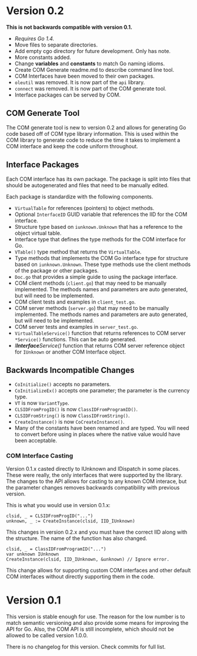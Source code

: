 # Version 0.2

**This is not backwards compatible with version 0.1.**

 * *Requires Go 1.4.*
 * Move files to separate directories.
 * Add empty cgo directory for future development. Only has note.
 * More constants added.
 * Change **variables** and **constants** to match Go naming idioms.
 * Create COM Generate readme.md to describe command line tool.
 * COM Interfaces have been moved to their own packages.
 * `oleutil` was removed. It is now part of the `api` library.
 * `connect` was removed. It is now part of the COM generate tool.
 * Interface packages can be served by COM.

## COM Generate Tool

The COM generate tool is new to version 0.2 and allows for generating Go code based off of COM type library information. This is used within the COM library to generate code to reduce the time it takes to implement a COM interface and keep the code uniform throughout.

## Interface Packages

Each COM interface has its own package. The package is split into files that should be autogenerated and files that need to be manually edited.

Each package is standardize with the following components.
 * `VirtualTable` for references (pointers) to object methods.
 * Optional `InterfaceID` GUID variable that references the IID for the COM interface.
 * Structure type based on `iunknown.Unknown` that has a reference to the object virtual table.
 * Interface type that defines the type methods for the COM interface for Go.
 * `VTable()` type method that returns the `VirtualTable`.
 * Type methods that implements the COM Go interface type for structure based on `iunknown.Unknown`. These type methods use the client methods of the package or other packages.
 * `Doc.go` that provides a simple guide to using the package interface.
 * COM client methods (`client.go`) that may need to be manually implemented. The methods names and parameters are auto generated, but will need to be implemented.
 * COM client tests and examples in `client_test.go`.
 * COM server methods (`server.go`) that may need to be manually implemented. The methods names and parameters are auto generated, but will need to be implemented.
 * COM server tests and examples in `server_test.go`.
 * `VirtualTableService()` function that returns references to COM server `*Service()` functions. This can be auto generated.
 * *I**Interface**Service()* function that returns COM server reference object for `IUnknown` or another COM Interface object.

## Backwards Incompatible Changes

 * `CoInitialize()` accepts no parameters.
 * `CoInitializeEx()` accepts one parameter; the parameter is the currency type.
 * `VT` is now `VariantType`.
 * `CLSIDFromProgID()` is now `ClassIDFromProgramID()`.
 * `CLSIDFromString()` is now `ClassIDFromString()`.
 * `CreateInstance()` is now `CoCreateInstance()`.
 * Many of the constants have been renamed and are typed. You will need to convert before using in places where the native value would have been acceptable.

### COM Interface Casting

Version 0.1.x casted directly to IUnknown and IDispatch in some places. These were really, the only interfaces that were supported by the library. The changes to the API allows for casting to any known COM interace, but the parameter changes removes backwards compatibility with previous version.

This is what you would use in version 0.1.x:

```golang
clsid, _ = CLSIDFromProgID("...")
unknown, _ := CreateInstance(clsid, IID_IUnknown)
```

This changes in version 0.2.x and you must have the correct IID along with the structure. The name of the function has also changed.

```golang
clsid, _ = ClassIDFromProgramID("...")
var unknown IUnknown
CreateInstance(clsid, IID_IUnknown, &unknown) // Ignore error.
```

This change allows for supporting custom COM interfaces and other default COM interfaces without directly supporting them in the code.

# Version 0.1

This version is stable enough for use. The reason for the low number is to match semantic versioning and also provide some means for improving the API for Go. Also, the COM API is still incomplete, which should not be allowed to be called version 1.0.0.

There is no changelog for this version. Check commits for full list.
